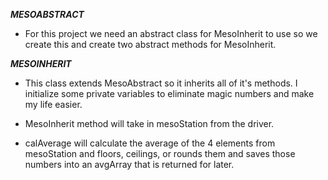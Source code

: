 **_MESOABSTRACT_**

* For this project we need an abstract class for MesoInherit to use so we create this and create two abstract methods for MesoInherit.


**_MESOINHERIT_**

* This class extends MesoAbstract so it inherits all of it's methods. I initialize some private variables to eliminate magic numbers and make my life easier.

* MesoInherit method will take in mesoStation from the driver.

* calAverage will calculate the average of the 4 elements from mesoStation and floors, ceilings, or rounds them and saves those numbers into an avgArray that is returned for later.
